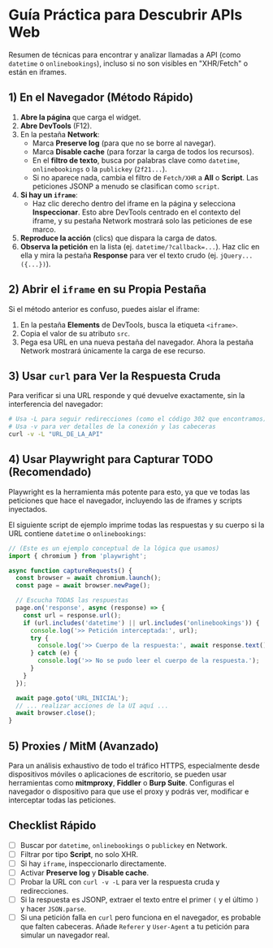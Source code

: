 
# Guía Práctica para Descubrir APIs Web

Resumen de técnicas para encontrar y analizar llamadas a API (como `datetime` o `onlinebookings`), incluso si no son visibles en "XHR/Fetch" o están en iframes.

## 1) En el Navegador (Método Rápido)

1.  **Abre la página** que carga el widget.
2.  **Abre DevTools** (F12).
3.  En la pestaña **Network**:
    *   Marca **Preserve log** (para que no se borre al navegar).
    *   Marca **Disable cache** (para forzar la carga de todos los recursos).
    *   En el **filtro de texto**, busca por palabras clave como `datetime`, `onlinebookings` o la `publickey` (`2f21...`).
    *   Si no aparece nada, cambia el filtro de `Fetch/XHR` a **All** o **Script**. Las peticiones JSONP a menudo se clasifican como `script`.
4.  **Si hay un `iframe`**:
    *   Haz clic derecho dentro del iframe en la página y selecciona **Inspeccionar**. Esto abre DevTools centrado en el contexto del iframe, y su pestaña Network mostrará solo las peticiones de ese marco.
5.  **Reproduce la acción** (clics) que dispara la carga de datos.
6.  **Observa la petición** en la lista (ej. `datetime/?callback=...`). Haz clic en ella y mira la pestaña **Response** para ver el texto crudo (ej. `jQuery...({...})`).

## 2) Abrir el `iframe` en su Propia Pestaña

Si el método anterior es confuso, puedes aislar el iframe:
1.  En la pestaña **Elements** de DevTools, busca la etiqueta `<iframe>`.
2.  Copia el valor de su atributo `src`.
3.  Pega esa URL en una nueva pestaña del navegador. Ahora la pestaña Network mostrará únicamente la carga de ese recurso.

## 3) Usar `curl` para Ver la Respuesta Cruda

Para verificar si una URL responde y qué devuelve exactamente, sin la interferencia del navegador:

```sh
# Usa -L para seguir redirecciones (como el código 302 que encontramos)
# Usa -v para ver detalles de la conexión y las cabeceras
curl -v -L "URL_DE_LA_API"
```

## 4) Usar Playwright para Capturar TODO (Recomendado)

Playwright es la herramienta más potente para esto, ya que ve todas las peticiones que hace el navegador, incluyendo las de iframes y scripts inyectados.

El siguiente script de ejemplo imprime todas las respuestas y su cuerpo si la URL contiene `datetime` o `onlinebookings`:

```typescript
// (Este es un ejemplo conceptual de la lógica que usamos)
import { chromium } from 'playwright';

async function captureRequests() {
  const browser = await chromium.launch();
  const page = await browser.newPage();

  // Escucha TODAS las respuestas
  page.on('response', async (response) => {
    const url = response.url();
    if (url.includes('datetime') || url.includes('onlinebookings')) {
      console.log('>> Petición interceptada:', url);
      try {
        console.log('>> Cuerpo de la respuesta:', await response.text());
      } catch (e) {
        console.log('>> No se pudo leer el cuerpo de la respuesta.');
      }
    }
  });

  await page.goto('URL_INICIAL');
  // ... realizar acciones de la UI aquí ...
  await browser.close();
}
```

## 5) Proxies / MitM (Avanzado)

Para un análisis exhaustivo de todo el tráfico HTTPS, especialmente desde dispositivos móviles o aplicaciones de escritorio, se pueden usar herramientas como **mitmproxy**, **Fiddler** o **Burp Suite**. Configuras el navegador o dispositivo para que use el proxy y podrás ver, modificar e interceptar todas las peticiones.

## Checklist Rápido

- [ ] Buscar por `datetime`, `onlinebookings` o `publickey` en Network.
- [ ] Filtrar por tipo **Script**, no solo XHR.
- [ ] Si hay `iframe`, inspeccionarlo directamente.
- [ ] Activar **Preserve log** y **Disable cache**.
- [ ] Probar la URL con `curl -v -L` para ver la respuesta cruda y redirecciones.
- [ ] Si la respuesta es JSONP, extraer el texto entre el primer `(` y el último `)` y hacer `JSON.parse`.
- [ ] Si una petición falla en `curl` pero funciona en el navegador, es probable que falten cabeceras. Añade `Referer` y `User-Agent` a tu petición para simular un navegador real.
